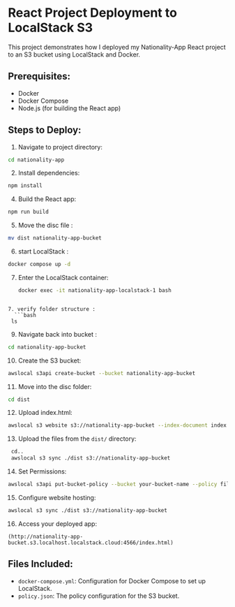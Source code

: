 # React Project Deployment to LocalStack S3

This project demonstrates how I deployed my Nationality-App React project to an S3 bucket using LocalStack and Docker.


## Prerequisites:
- Docker
- Docker Compose
- Node.js (for building the React app)

## Steps to Deploy:

1. Navigate to project directory:
  ```bash
 cd nationality-app   
```

2. Install dependencies:
  ```bash
 npm install   
```

4. Build the React app:
  ```bash
 npm run build   
```

5. Move the disc file :
  ```bash
 mv dist nationality-app-bucket
   ```

6. start LocalStack :
  ```bash
 docker compose up -d
   ```

7. Enter the LocalStack container:
   ```bash
   docker exec -it nationality-app-localstack-1 bash
```

7. verify folder structure :
  ```bash
 ls
```

9. Navigate back into bucket :
  ```bash
 cd nationality-app-bucket
 ```


10. Create the S3 bucket:
   ```bash
   awslocal s3api create-bucket --bucket nationality-app-bucket
 ```

11. Move into the disc folder:
   ```bash
   cd dist
 ```
12. Upload index.html:
   ```bash
   awslocal s3 website s3://nationality-app-bucket --index-document index.html
 ```

13. Upload the files from the `dist/` directory:
   ```bash
    cd..
    awslocal s3 sync ./dist s3://nationality-app-bucket
 ```

14. Set Permissions:
   ```bash
   awslocal s3api put-bucket-policy --bucket your-bucket-name --policy file://policy.json
 ```
15. Configure website hosting:
   ```bash
   awslocal s3 sync ./dist s3://nationality-app-bucket
 ```


16. Access your deployed app:
   ```
(http://nationality-app-bucket.s3.localhost.localstack.cloud:4566/index.html)
 ```

## Files Included:
- `docker-compose.yml`: Configuration for Docker Compose to set up LocalStack.
- `policy.json`: The policy configuration for the S3 bucket.
